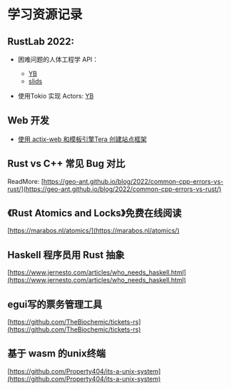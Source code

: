 # 学习资源记录


## RustLab 2022: 

- 困难问题的人体工程学 API：
    - [YB](https://www.youtube.com/watch?v=Phk0C-kLlho)
    - [slids](https://docs.google.com/presentation/d/1P8Su5mZSYkfZ1A9mPAaKag-vtXmVD8nUBD7Ym-pfwJM/edit#slide=id.gff4f80ffe4_0_0)

- 使用Tokio 实现 Actors: [YB](https://www.youtube.com/watch?v=fTXuGRP1ee4)

## Web 开发

- [使用 actix-web 和模板引擎Tera 创建站点框架](https://webant.online/tutorials/actix-web-tera-skeleton-website/)

## Rust vs C++ 常见 Bug 对比

ReadMore: [https://geo-ant.github.io/blog/2022/common-cpp-errors-vs-rust/](https://geo-ant.github.io/blog/2022/common-cpp-errors-vs-rust/)

## 《Rust Atomics and Locks》免费在线阅读

[https://marabos.nl/atomics/](https://marabos.nl/atomics/)

## Haskell 程序员用 Rust 抽象

[https://www.jernesto.com/articles/who_needs_haskell.html](https://www.jernesto.com/articles/who_needs_haskell.html)

## egui写的票务管理工具

[https://github.com/TheBiochemic/tickets-rs](https://github.com/TheBiochemic/tickets-rs)

## 基于 wasm 的unix终端

[https://github.com/Property404/its-a-unix-system](https://github.com/Property404/its-a-unix-system)
